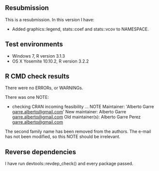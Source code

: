 
## Resubmission
This is a resubmission. In this version I have:

* Added graphics::legend, stats::coef and stats::vcov to NAMESPACE.

## Test environments

* Windows 7, R version 3.1.3
* OS X Yosemite 10.10.2, R version 3.2.2

## R CMD check results

There were no ERRORs, or WARNINGs. 

There was one NOTE:

* checking CRAN incoming feasibility ... NOTE
Maintainer: 'Alberto Garre <garre.alberto@gmail.com>'
New maintainer:
  Alberto Garre <garre.alberto@gmail.com>
Old maintainer(s):
  Alberto Garre Perez <garre.alberto@gmail.com>
  
The second family name has been removed from the authors.
The e-mail has not been modified, so this NOTE should be irrelevant.

## Reverse dependencies

I have run devtools::revdep_check() and every package passed.
